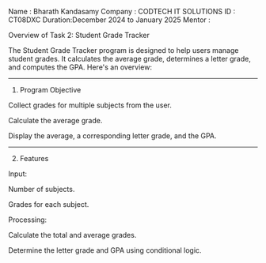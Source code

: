 Name : Bharath Kandasamy
Company : CODTECH IT SOLUTIONS
ID : CT08DXC
Duration:December 2024 to January 2025
Mentor : 








Overview of Task 2: Student Grade Tracker

The Student Grade Tracker program is designed to help users manage student grades. It calculates the average grade, determines a letter grade, and computes the GPA. Here's an overview:


---

1. Program Objective

Collect grades for multiple subjects from the user.

Calculate the average grade.

Display the average, a corresponding letter grade, and the GPA.



---

2. Features

Input:

Number of subjects.

Grades for each subject.


Processing:

Calculate the total and average grades.

Determine the letter grade and GPA using conditional logic.


 
